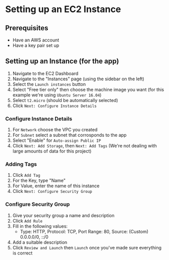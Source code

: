 # Setting up an EC2 Instance

## Prerequisites
- Have an AWS account
- Have a key pair set up

## Setting up an Instance (for the app)
1. Navigate to the EC2 Dashboard
2. Navigate to the "Instances" page (using the sidebar on the left)
3. Select the `Launch instances` button
4. Select "Free tier only" then choose the machine image you want (for this example we're using `Ubuntu Server 16.04`)
5. Select `t2.micro` (should be automatically selected)
6. Click `Next: Configure Instance Details`

### Configure Instance Details
1. For `Network` choose the VPC you created
2. For `Subnet` select a subnet that corrosponds to the app
3. Select "Enable" for `Auto-assign Public IP`
4. Click `Next: Add Storage`, then `Next: Add Tags`
(We're not dealing with large amounts of data for this project)

### Adding Tags
1. Click `Add Tag`
2. For the Key, type "Name"
3. For Value, enter the name of this instance
4. Click `Next: Configure Security Group`

### Configure Security Group
1. Give your security group a name and description
2. Click `Add Rule`
3. Fill in the following values:
    - Type: HTTP, Protocol: TCP, Port Range: 80, Source: (Custom) 0.0.0.0/0, ::/0
4. Add a suitable description
5. Click `Review and Launch` then `Launch` once you've made sure everything is correct

##